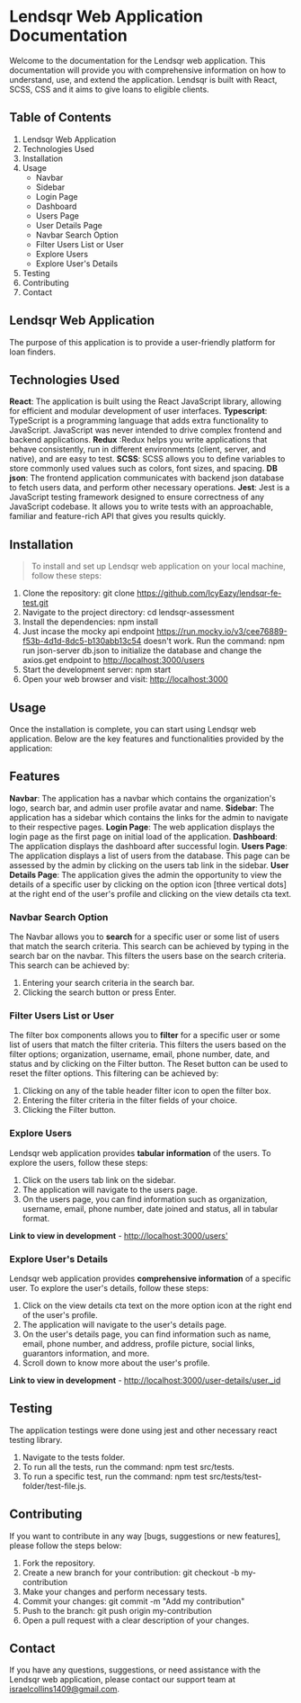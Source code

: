 # Lendsqr Web Application Documentation

Welcome to the documentation for the Lendsqr web application. This documentation will provide you with comprehensive information on how to understand, use, and extend the application. Lendsqr is built with React, SCSS, CSS and it aims to give loans to eligible clients.

## Table of Contents

1. Lendsqr Web Application
2. Technologies Used
3. Installation
4. Usage
   - Navbar
   - Sidebar
   - Login Page
   - Dashboard
   - Users Page
   - User Details Page
   - Navbar Search Option
   - Filter Users List or User
   - Explore Users
   - Explore User's Details
5. Testing
6. Contributing
7. Contact

## Lendsqr Web Application

The purpose of this application is to provide a user-friendly platform for loan finders.

## Technologies Used

**React**: The application is built using the React JavaScript library, allowing for efficient and modular development of user interfaces.
**Typescript**: TypeScript is a programming language that adds extra functionality to JavaScript. JavaScript was never intended to drive complex frontend and backend applications.
**Redux** :Redux helps you write applications that behave consistently, run in different environments (client, server, and native), and are easy to test.
**SCSS**: SCSS allows you to define variables to store commonly used values such as colors, font sizes, and spacing.
**DB json**: The frontend application communicates with backend json database to fetch users data, and perform other necessary operations.
**Jest**: Jest is a JavaScript testing framework designed to ensure correctness of any JavaScript codebase. It allows you to write tests with an approachable, familiar and feature-rich API that gives you results quickly.

## Installation

> To install and set up Lendsqr web application on your local machine, follow these steps:

1. Clone the repository: git clone <https://github.com/IcyEazy/lendsqr-fe-test.git>
2. Navigate to the project directory: cd lendsqr-assessment
3. Install the dependencies: npm install
4. Just incase the mocky api endpoint <https://run.mocky.io/v3/cee76889-f53b-4d1d-8dc5-b130abb13c54> doesn't work. Run the command: npm run json-server db.json to initialize the database and change the axios.get endpoint to <http://localhost:3000/users>
5. Start the development server: npm start
6. Open your web browser and visit: <http://localhost:3000>

## Usage

Once the installation is complete, you can start using Lendsqr web application. Below are the key features and functionalities provided by the application:

## Features

**Navbar**: The application has a navbar which contains the organization's logo, search bar, and admin user profile avatar and name.
**Sidebar**: The application has a sidebar which contains the links for the admin to navigate to their respective pages.
**Login Page**: The web application displays the login page as the first page on initial load of the application.
**Dashboard**: The application displays the dashboard after successful login.
**Users Page**: The application displays a list of users from the database. This page can be assessed by the admin by clicking on the users tab link in the sidebar.
**User Details Page**: The application gives the admin the opportunity to view the details of a specific user by clicking on the option icon [three vertical dots] at the right end of the user's profile and clicking on the view details cta text.

### Navbar Search Option

The Navbar allows you to **search** for a specific user or some list of users that match the search criteria. This search can be achieved by typing in the search bar on the navbar. This filters the users base on the search criteria. This search can be achieved by:

1. Entering your search criteria in the search bar.
2. Clicking the search button or press Enter.

### Filter Users List or User

The filter box components allows you to **filter** for a specific user or some list of users that match the filter criteria. This filters the users based on the filter options; organization, username, email, phone number, date, and status and by clicking on the Filter button. The Reset button can be used to reset the filter options. This filtering can be achieved by:

1. Clicking on any of the table header filter icon to open the filter box.
2. Entering the filter criteria in the filter fields of your choice.
3. Clicking the Filter button.

### Explore Users

Lendsqr web application provides **tabular information** of the users. To explore the users, follow these steps:

1. Click on the users tab link on the sidebar.
2. The application will navigate to the users page.
3. On the users page, you can find information such as organization, username, email, phone number, date joined and status, all in tabular format.

**Link to view in development** - <http://localhost:3000/users'>

### Explore User's Details

Lendsqr web application provides **comprehensive information** of a specific user. To explore the user's details, follow these steps:

1. Click on the view details cta text on the more option icon at the right end of the user's profile.
2. The application will navigate to the user's details page.
3. On the user's details page, you can find information such as name, email, phone number, and address, profile picture, social links, guarantors information, and more.
4. Scroll down to know more about the user's profile.

**Link to view in development** - <http://localhost:3000/user-details/user._id>

## Testing

The application testings were done using jest and other necessary react testing library.

1. Navigate to the tests folder.
2. To run all the tests, run the command: npm test src/tests.
3. To run a specific test, run the command: npm test src/tests/test-folder/test-file.js.

## Contributing

If you want to contribute in any way [bugs, suggestions or new features], please follow the steps below:

1. Fork the repository.
2. Create a new branch for your contribution: git checkout -b my-contribution
3. Make your changes and perform necessary tests.
4. Commit your changes: git commit -m "Add my contribution"
5. Push to the branch: git push origin my-contribution
6. Open a pull request with a clear description of your changes.

## Contact

If you have any questions, suggestions, or need assistance with the Lendsqr web application, please contact our support team at <israelcollins1409@gmail.com>.
